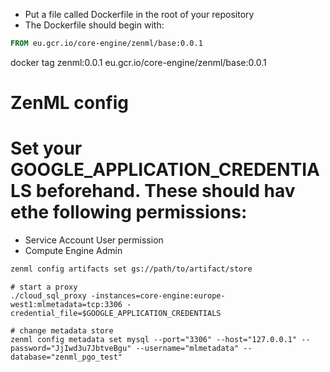 * Put a file called Dockerfile in the root of your repository
* The Dockerfile should begin with:
```dockerfile
FROM eu.gcr.io/core-engine/zenml/base:0.0.1
```
docker tag zenml:0.0.1 eu.gcr.io/core-engine/zenml/base:0.0.1


# ZenML config
# Set your GOOGLE_APPLICATION_CREDENTIALS beforehand. These should hav ethe following permissions:
* Service Account User permission
* Compute Engine Admin

```bash
zenml config artifacts set gs://path/to/artifact/store
```

```
# start a proxy
./cloud_sql_proxy -instances=core-engine:europe-west1:mlmetadata=tcp:3306 -credential_file=$GOOGLE_APPLICATION_CREDENTIALS
```

```
# change metadata store
zenml config metadata set mysql --port="3306" --host="127.0.0.1" --password="JjIwd3u7JbtveBgu" --username="mlmetadata" --database="zenml_pgo_test"
```